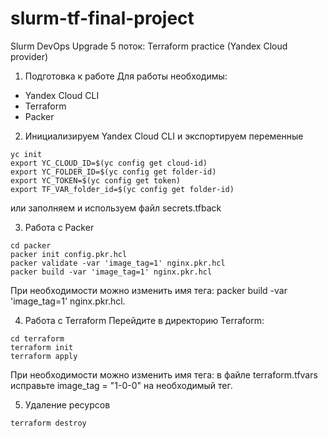 # slurm-tf-final-project
Slurm DevOps Upgrade 5 поток: Terraform practice (Yandex Cloud provider)

1. Подготовка к работе
Для работы необходимы:
- Yandex Cloud CLI
- Terraform
- Packer

2. Инициализируем Yandex Cloud CLI и экспортируем переменные
```
yc init
export YC_CLOUD_ID=$(yc config get cloud-id)
export YC_FOLDER_ID=$(yc config get folder-id)
export YC_TOKEN=$(yc config get token)
export TF_VAR_folder_id=$(yc config get folder-id)
```
или заполняем и используем файл secrets.tfback

3. Работа с Packer
```
cd packer
packer init config.pkr.hcl
packer validate -var 'image_tag=1' nginx.pkr.hcl
packer build -var 'image_tag=1' nginx.pkr.hcl
```
При необходимости можно изменить имя тега: packer build -var 'image_tag=1' nginx.pkr.hcl.

4. Работа с Terraform
Перейдите в директорию Terraform:
```
cd terraform
terraform init
terraform apply
```
При необходимости можно изменить имя тега: в файле terraform.tfvars исправьте image_tag = "1-0-0" на необходимый тег.

5. Удаление ресурсов
```
terraform destroy
```
